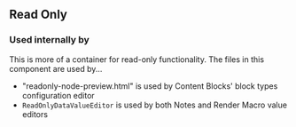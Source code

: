 ﻿## Read Only

### Used internally by

This is more of a container for read-only functionality. The files in this component are used by...

- "readonly-node-preview.html" is used by Content Blocks' block types configuration editor
- `ReadOnlyDataValueEditor` is used by both Notes and Render Macro value editors
